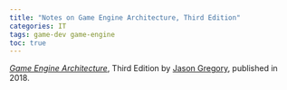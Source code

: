 ```yaml
---
title: "Notes on Game Engine Architecture, Third Edition"
categories: IT
tags: game-dev game-engine
toc: true
---
```


*[Game Engine Architecture](https://www.gameenginebook.com/)*, Third Edition by [Jason Gregory](https://twitter.com/jqgregory), published in 2018.
